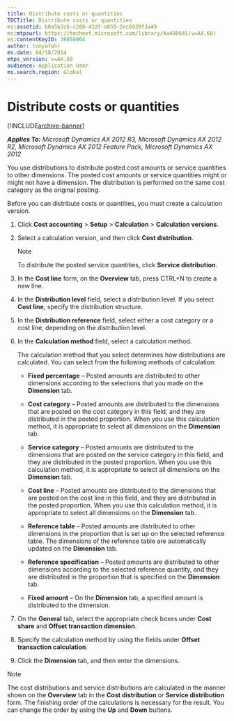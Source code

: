 ```yaml
---
title: Distribute costs or quantities
TOCTitle: Distribute costs or quantities
ms:assetid: b0a5b3c6-c288-41df-a059-2ec6939f3a49
ms:mtpsurl: https://technet.microsoft.com/library/Aa498641(v=AX.60)
ms:contentKeyID: 36058964
author: tonyafehr
ms.date: 04/18/2014
mtps_version: v=AX.60
audience: Application User
ms.search.region: Global
---
```


# Distribute costs or quantities 


[!INCLUDE[archive-banner](includes/archive-banner.md)]


_**Applies To:** Microsoft Dynamics AX 2012 R3, Microsoft Dynamics AX 2012 R2, Microsoft Dynamics AX 2012 Feature Pack, Microsoft Dynamics AX 2012_

You use distributions to distribute posted cost amounts or service quantities to other dimensions. The posted cost amounts or service quantities might or might not have a dimension. The distribution is performed on the same cost category as the original posting.

Before you can distribute costs or quantities, you must create a calculation version.

1.  Click **Cost accounting** \> **Setup** \> **Calculation** \> **Calculation versions**.

2.  Select a calculation version, and then click **Cost distribution**.
    

    > [!NOTE]
    > <P>To distribute the posted service quantities, click <STRONG>Service distribution</STRONG>.</P>



3.  In the **Cost line** form, on the **Overview** tab, press CTRL+N to create a new line.

4.  In the **Distribution level** field, select a distribution level. If you select **Cost line**, specify the distribution structure.

5.  In the **Distribution reference** field, select either a cost category or a cost line, depending on the distribution level.

6.  In the **Calculation method** field, select a calculation method.
    
    The calculation method that you select determines how distributions are calculated. You can select from the following methods of calculation:
    
      - **Fixed percentage** – Posted amounts are distributed to other dimensions according to the selections that you made on the **Dimension** tab.
    
      - **Cost category** – Posted amounts are distributed to the dimensions that are posted on the cost category in this field, and they are distributed in the posted proportion. When you use this calculation method, it is appropriate to select all dimensions on the **Dimension** tab.
    
      - **Service category** – Posted amounts are distributed to the dimensions that are posted on the service category in this field, and they are distributed in the posted proportion. When you use this calculation method, it is appropriate to select all dimensions on the **Dimension** tab.
    
      - **Cost line** – Posted amounts are distributed to the dimensions that are posted on the cost line in this field, and they are distributed in the posted proportion. When you use this calculation method, it is appropriate to select all dimensions on the **Dimension** tab.
    
      - **Reference table** – Posted amounts are distributed to other dimensions in the proportion that is set up on the selected reference table. The dimensions of the reference table are automatically updated on the **Dimension** tab.
    
      - **Reference specification** – Posted amounts are distributed to other dimensions according to the selected reference quantity, and they are distributed in the proportion that is specified on the **Dimension** tab.
    
      - **Fixed amount** – On the **Dimension** tab, a specified amount is distributed to the dimension.

7.  On the **General** tab, select the appropriate check boxes under **Cost share** and **Offset transaction dimension**.

8.  Specify the calculation method by using the fields under **Offset transaction calculation**.

9.  Click the **Dimension** tab, and then enter the dimensions.


> [!NOTE]
> <P>The cost distributions and service distributions are calculated in the manner shown on the <STRONG>Overview</STRONG> tab in the <STRONG>Cost distribution</STRONG> or <STRONG>Service distribution</STRONG> form. The finishing order of the calculations is necessary for the result. You can change the order by using the <STRONG>Up</STRONG> and <STRONG>Down</STRONG> buttons.</P>


  


